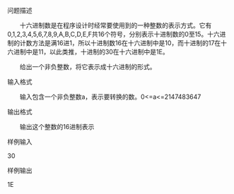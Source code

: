 问题描述

　　十六进制数是在程序设计时经常要使用到的一种整数的表示方式。它有0,1,2,3,4,5,6,7,8,9,A,B,C,D,E,F共16个符号，分别表示十进制数的0至15。十六进制的计数方法是满16进1，所以十进制数16在十六进制中是10，而十进制的17在十六进制中是11，以此类推，十进制的30在十六进制中是1E。

　　给出一个非负整数，将它表示成十六进制的形式。

输入格式

　　输入包含一个非负整数a，表示要转换的数。0<=a<=2147483647

输出格式

　　输出这个整数的16进制表示

样例输入

30

样例输出

1E